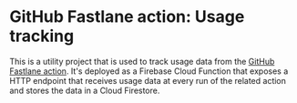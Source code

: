 # GitHub Fastlane action: Usage tracking

This is a utility project that is used to track usage data from the [GitHub Fastlane action](https://github.com/maierj/fastlane-action). It's deployed as a Firebase Cloud Function that exposes a HTTP endpoint that receives usage data at every run of the related action and stores the data in a Cloud Firestore.
